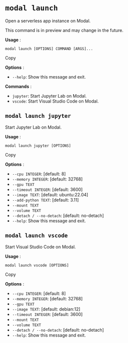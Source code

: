 # `modal launch`

Open a serverless app instance on Modal.

This command is in preview and may change in the future.

**Usage** :

    
    
    modal launch [OPTIONS] COMMAND [ARGS]...

Copy

**Options** :

  * `--help`: Show this message and exit.

**Commands** :

  * `jupyter`: Start Jupyter Lab on Modal.
  * `vscode`: Start Visual Studio Code on Modal.

## `modal launch jupyter`

Start Jupyter Lab on Modal.

**Usage** :

    
    
    modal launch jupyter [OPTIONS]

Copy

**Options** :

  * `--cpu INTEGER`: [default: 8]
  * `--memory INTEGER`: [default: 32768]
  * `--gpu TEXT`
  * `--timeout INTEGER`: [default: 3600]
  * `--image TEXT`: [default: ubuntu:22.04]
  * `--add-python TEXT`: [default: 3.11]
  * `--mount TEXT`
  * `--volume TEXT`
  * `--detach / --no-detach`: [default: no-detach]
  * `--help`: Show this message and exit.

## `modal launch vscode`

Start Visual Studio Code on Modal.

**Usage** :

    
    
    modal launch vscode [OPTIONS]

Copy

**Options** :

  * `--cpu INTEGER`: [default: 8]
  * `--memory INTEGER`: [default: 32768]
  * `--gpu TEXT`
  * `--image TEXT`: [default: debian:12]
  * `--timeout INTEGER`: [default: 3600]
  * `--mount TEXT`
  * `--volume TEXT`
  * `--detach / --no-detach`: [default: no-detach]
  * `--help`: Show this message and exit.

